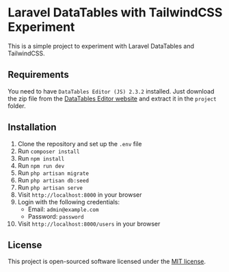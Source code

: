 # Laravel DataTables with TailwindCSS Experiment

This is a simple project to experiment with Laravel DataTables and TailwindCSS.

## Requirements

You need to have `DataTables Editor (JS) 2.3.2` installed. Just download the zip file from the [DataTables Editor website](https://editor.datatables.net/download/) and extract it in the `project` folder.

## Installation

1. Clone the repository and set up the `.env` file
2. Run `composer install`
3. Run `npm install`
4. Run `npm run dev`
5. Run `php artisan migrate`
6. Run `php artisan db:seed`
7. Run `php artisan serve`
8. Visit `http://localhost:8000` in your browser
9. Login with the following credentials:
    - Email: `admin@example.com`
    - Password: `password`
10. Visit `http://localhost:8000/users` in your browser

## License

This project is open-sourced software licensed under the [MIT license](https://opensource.org/licenses/MIT).
